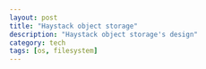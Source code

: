 ```yaml
---
layout: post
title: "Haystack object storage"
description: "Haystack object storage's design"
category: tech
tags: [os, filesystem]
---
```


